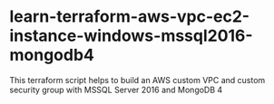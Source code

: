 # learn-terraform-aws-vpc-ec2-instance-windows-mssql2016-mongodb4
This terraform script helps to build an AWS custom VPC and custom security group with MSSQL Server 2016 and MongoDB 4
